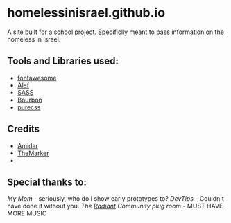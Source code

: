 # homelessinisrael.github.io

A site built for a school project.
Specificlly meant to pass information on the homeless in Israel.

## Tools and Libraries used:
- [fontawesome](http://fortawesome.github.io)
- [Alef](http://alef.hagilda.com/)
- [SASS](http://sass-lang.com/)
- [Bourbon](http://bourbon.io/)
- [purecss](http://purecss.io/)

## Credits
- [Amidar](http://www.amidar.co.il/)
- [TheMarker](http://www.themarker.com/)
- []()
## Special thanks to:

*My Mom* - seriously, who do I show early prototypes to? 
*DevTips* - Couldn't have done it without you.
*The [Radiant](https://plug.dj/radiant) Community plug room* - MUST HAVE MORE MUSIC




